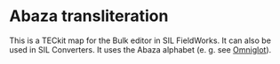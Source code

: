 # Abaza transliteration
This is a TECkit map for the Bulk editor in SIL FieldWorks. It can also be used in SIL Converters. It uses the Abaza alphabet (e. g. see [Omniglot](http://www.omniglot.com/writing/abaza.htm)).
